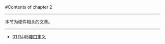 #Contents of chapter 2

----------

本节为硬件相关的文章。

----------

* [01 RJ45接口定义](docs\chapter4\ch4_01-RJ45接口定义)
